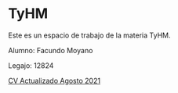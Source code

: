 # TyHM
<p>Este es un espacio de trabajo de la materia TyHM.
<p>Alumno: Facundo Moyano 
<p>Legajo: 12824 
<p>
   <a href="https://github.com/Swch830/TyHM/blob/main/CV%20Facundo%20Moyano%20(2).zip"
      >CV Actualizado Agosto 2021 </a>
